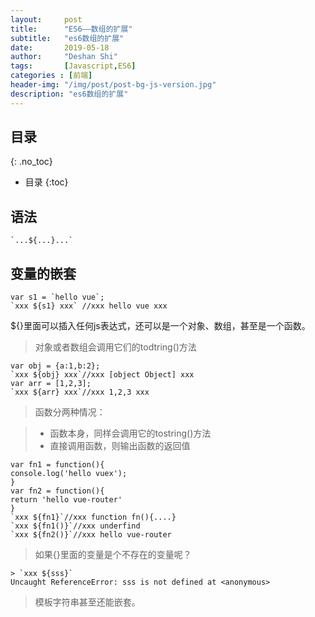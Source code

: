 ```yaml
---
layout:     post
title:      "ES6——数组的扩展"
subtitle:   "es6数组的扩展"
date:       2019-05-18
author:     "Deshan Shi"
tags:       [Javascript,ES6]
categories : [前端]
header-img: "/img/post/post-bg-js-version.jpg"
description: "es6数组的扩展"
---
```


## 目录
{: .no_toc}

* 目录
{:toc}

## 语法

	`...${...}...`

## 变量的嵌套

	var s1 = `hello vue`;
	`xxx ${s1} xxx` //xxx hello vue xxx

${}里面可以插入任何js表达式，还可以是一个对象、数组，甚至是一个函数。

> 对象或者数组会调用它们的todtring()方法

	var obj = {a:1,b:2};
	`xxx ${obj} xxx`//xxx [object Object] xxx
	var arr = [1,2,3];
	`xxx ${arr} xxx`//xxx 1,2,3 xxx

> 函数分两种情况：

> + 函数本身，同样会调用它的tostring()方法
> + 直接调用函数，则输出函数的返回值

	var fn1 = function(){
	console.log('hello vuex');
	}
	var fn2 = function(){
	return 'hello vue-router'
	}
	`xxx ${fn1}`//xxx function fn(){....}
	`xxx ${fn1()}`//xxx underfind
	`xxx ${fn2()}`//xxx hello vue-router

> 如果{}里面的变量是个不存在的变量呢？

	> `xxx ${sss}`
	Uncaught ReferenceError: sss is not defined at <anonymous>

> 模板字符串甚至还能嵌套。